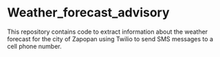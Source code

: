 # Weather_forecast_advisory
This repository contains code to extract information about the weather forecast for the city of Zapopan using Twilio to send SMS messages to a cell phone number.
